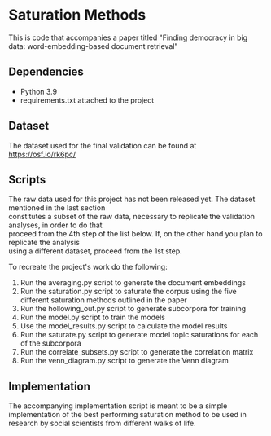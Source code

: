 # Saturation Methods
This is code that accompanies a paper titled "Finding democracy in big data: word-embedding-based document retrieval"


## Dependencies
- Python 3.9
- requirements.txt attached to the project

## Dataset

The dataset used for the final validation can be found at https://osf.io/rk6pc/

## Scripts

The raw data used for this project has not been released yet. The dataset mentioned in the last section  
constitutes a subset of the raw data, necessary to replicate the validation analyses, in order to do that  
proceed from the 4th step of the list below. If, on the other hand you plan to replicate the analysis  
using a different dataset, proceed from the 1st step.

To recreate the project's work do the following: 
1. Run the averaging.py script to generate the document embeddings
2. Run the saturation.py script to saturate the corpus using the five different saturation methods outlined in the paper
3. Run the hollowing_out.py script to generate subcorpora for training
4. Run the model.py script to train the models
5. Use the model_results.py script to calculate the model results
6. Run the saturate.py script to generate model topic saturations for each of the subcorpora
7. Run the correlate_subsets.py script to generate the correlation matrix
8. Run the venn_diagram.py script to generate the Venn diagram

## Implementation

The accompanying implementation script is meant to be a simple implementation of the best performing saturation method to be used in research by social scientists from different walks of life.
